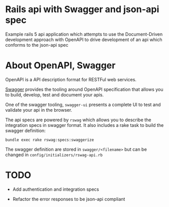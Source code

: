 # Rails api with Swagger and json-api spec

Example rails 5 api application which attempts to use the Document-Driven development approach with OpenAPI to drive development of an api which
conforms to the json-api spec

# About OpenAPI, Swagger

OpenAPI  is a API description format for RESTFul web services.

[Swagger] provides the tooling around OpenAPI specification that allows you to build, develop, test and document your apis.

One of the swagger tooling, ```swagger-ui``` presents a complete UI to test and validate your api in the browser.

The api specs are powered by ```rswag``` which allows you to describe the integration specs in swagger format. It also includes a rake task to build
the swagger definition:

```
bundle exec rake rswag:specs:swaggerize
```

The swagger definition are stored in ```swagger/<filename>``` but can be changed
in ```config/initializers/rswag-api.rb```


[Swagger]: https://swagger.io/docs/specification/about/


# TODO

* Add authentication and integration specs

* Refactor the error responses to be json-api compliant
